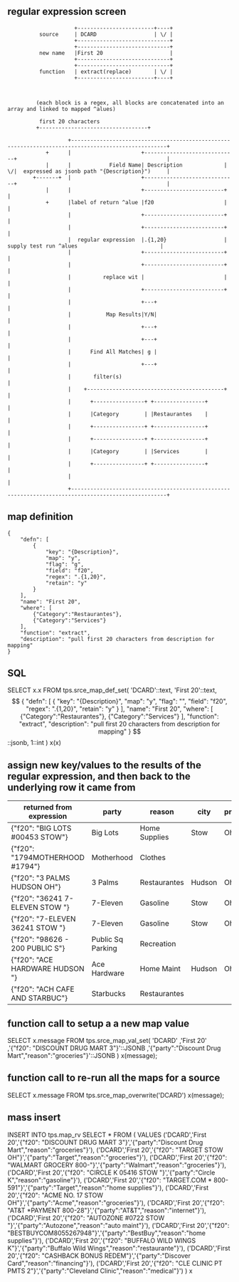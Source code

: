

regular expression screen
---------------------------------------------

```
                     +------------------------+----+
          source     | DCARD                  | \/ |
                     +-----------------------------+
                     +-----------------------------+
          new name   |First 20                     |
                     +-----------------------------+
                     +-----------------------------+
          function   | extract(replace)       | \/ |
                     +------------------------+----+



         (each block is a regex, all blocks are concatenated into an array and linked to mapped ^alues)

          first 20 characters
         +----------------------------------+

                   +----------------------------------------------------------------------------------------------------+
            +      |                      +-----------------------------+                                               |
            |      |            Field Name| Description             | \/|  expressed as jsonb path "{Description}")     |
        +-------+  |                      +-----------------------------+                                               |
            |      |                      +-------------------------+                                                   |
            +      |label of return ^alue |f20                      |                                                   |
                   |                      +-------------------------+                                                   |
                   |                      +-------------------------+                                                   |
                   |  regular expression  |.{1,20}                  |   supply test run ^alues                          |
                   |                      +-------------------------+                                                   |
                   |                      +-------------------------+                                                   |
                   |          replace wit |                         |                                                   |
                   |                      +-------------------------+                                                   |
                   |                      +---+                                                                         |
                   |           Map Results|Y/N|                                                                         |
                   |                      +---+                                                                         |
                   |                      +---+                                                                         |
                   |      Find All Matches| g |                                                                         |
                   |                      +---+                                                                         |
                   |       filter(s)                                                                                    |
                   |    +-------------------------------------------+                                                   |
                   |      +----------------+ +----------------+                                                         |
                   |      |Category        | |Restaurantes    |                                                         |
                   |      +----------------+ +----------------+                                                         |
                   |      +----------------+ +----------------+                                                         |
                   |      |Category        | |Services        |                                                         |
                   |      +----------------+ +----------------+                                                         |
                   |                                                                                                    |
                   +----------------------------------------------------------------------------------------------------+

```


map definition
----------------------------------------------------------

    {
        "defn": [
            {
                "key": "{Description}",
                "map": "y",
                "flag": "g",
                "field": "f20",
                "regex": ".{1,20}",
                "retain": "y"
            }
        ],
        "name": "First 20",
        "where": [
            {"Category":"Restaurantes"},
            {"Category":"Services"}
        ],
        "function": "extract",
        "description": "pull first 20 characters from description for mapping"
    }

SQL
---------------------------------------------
SELECT
	x.x
FROM
	tps.srce_map_def_set(
    'DCARD'::text,
    'First 20'::text,
    $$    {
        "defn": [
            {
                "key": "{Description}",
                "map": "y",
                "flag": "",
                "field": "f20",
                "regex": ".{1,20}",
                "retain": "y"
            }
        ],
        "name": "First 20",
        "where": [
            {"Category":"Restaurantes"},
            {"Category":"Services"}
        ],
        "function": "extract",
        "description": "pull first 20 characters from description for mapping"
    } $$::jsonb,
    1::int
    ) x(x)


assign new key/values to the results of the regular expression, and then back to the underlying row it came from
-----------------------------------------------------------------------------------------------------------------

| returned from expression        | party             | reason        | city   | provice |     |
| ------------------------------- | ----------------- | ------------- | ------ | ------- | --- |
| {"f20": "BIG LOTS #00453 STOW"} | Big Lots          | Home Supplies | Stow   | Ohio    |     |
| {"f20": "1794MOTHERHOOD #1794"} | Motherhood        | Clothes       |        |         |     |
| {"f20": "3 PALMS HUDSON OH"}    | 3 Palms           | Restaurantes  | Hudson | Ohio    |     |
| {"f20": "36241 7-ELEVEN STOW "} | 7-Eleven          | Gasoline      | Stow   | Ohio    |     |
| {"f20": "7-ELEVEN 36241 STOW "} | 7-Eleven          | Gasoline      | Stow   | Ohio    |     |
| {"f20": "98626 - 200 PUBLIC S"} | Public Sq Parking | Recreation    |        |         |     |
| {"f20": "ACE HARDWARE HUDSON "} | Ace Hardware      | Home Maint    | Hudson | Ohio    |     |
| {"f20": "ACH CAFE AND STARBUC"} | Starbucks         | Restaurantes  |        |         |     |


function call to setup a a new map value
---------------------------------------------
SELECT
    x.message
FROM
    tps.srce_map_val_set(
        'DCARD'
        ,'First 20'
        ,'{"f20": "DISCOUNT DRUG MART 3"}'::JSONB
        ,'{"party":"Discount Drug Mart","reason":"groceries"}'::JSONB
    ) x(message);

function call to re-run all the maps for a source
----------------------------------------------------

SELECT
    x.message
FROM
    tps.srce_map_overwrite('DCARD') x(message);



mass insert
------------------------------------------------------

INSERT INTO 
	tps.map_rv
SELECT
	*
FROM
	(
		VALUES
			('DCARD','First 20','{"f20": "DISCOUNT DRUG MART 3"}','{"party":"Discount Drug Mart","reason":"groceries"}'),
			('DCARD','First 20','{"f20": "TARGET STOW OH"}','{"party":"Target","reason":"groceries"}'),
			('DCARD','First 20','{"f20": "WALMART GROCERY 800-"}','{"party":"Walmart","reason":"groceries"}'),
			('DCARD','First 20','{"f20": "CIRCLE K 05416 STOW "}','{"party":"Circle K","reason":"gasoline"}'),
			('DCARD','First 20','{"f20": "TARGET.COM * 800-591"}','{"party":"Target","reason":"home supplies"}'),
			('DCARD','First 20','{"f20": "ACME NO. 17 STOW OH"}','{"party":"Acme","reason":"groceries"}'),
			('DCARD','First 20','{"f20": "AT&T *PAYMENT 800-28"}','{"party":"AT&T","reason":"internet"}'),
			('DCARD','First 20','{"f20": "AUTOZONE #0722 STOW "}','{"party":"Autozone","reason":"auto maint"}'),
			('DCARD','First 20','{"f20": "BESTBUYCOM8055267948"}','{"party":"BestBuy","reason":"home supplies"}'),
			('DCARD','First 20','{"f20": "BUFFALO WILD WINGS K"}','{"party":"Buffalo Wild Wings","reason":"restaurante"}'),
			('DCARD','First 20','{"f20": "CASHBACK BONUS REDEM"}','{"party":"Discover Card","reason":"financing"}'),
			('DCARD','First 20','{"f20": "CLE CLINIC PT PMTS 2"}','{"party":"Cleveland Clinic","reason":"medical"}')
	) x